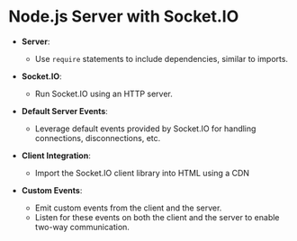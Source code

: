 # Node.js Server with Socket.IO

- **Server**:

  - Use `require` statements to include dependencies, similar to imports.

- **Socket.IO**:

  - Run Socket.IO using an HTTP server.

- **Default Server Events**:

  - Leverage default events provided by Socket.IO for handling connections, disconnections, etc.

- **Client Integration**:

  - Import the Socket.IO client library into HTML using a CDN

- **Custom Events**:
  - Emit custom events from the client and the server.
  - Listen for these events on both the client and the server to enable two-way communication.
